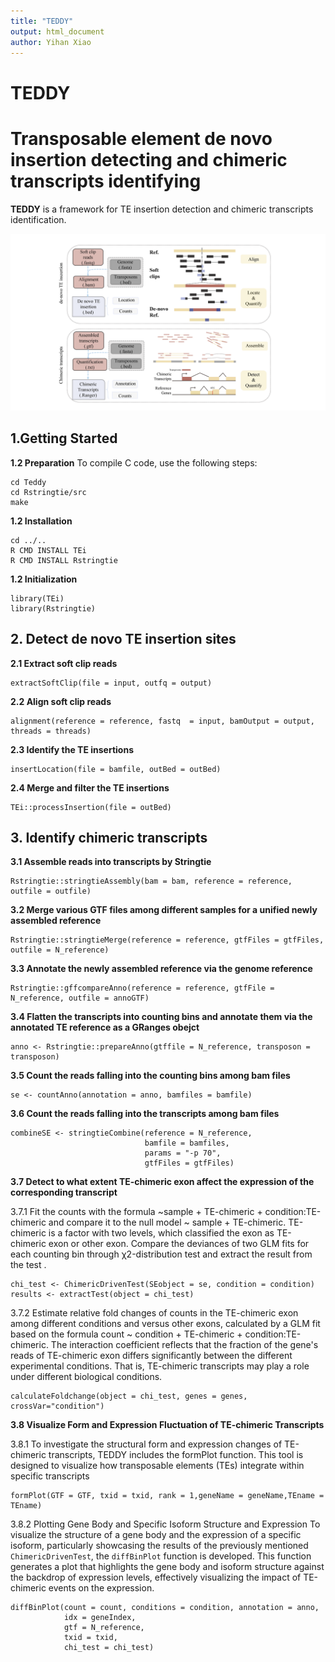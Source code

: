 ```yaml
---
title: "TEDDY"
output: html_document
author: Yihan Xiao
---
```



# **TEDDY**
# **T**ransposable **e**lement **d**e novo insertion **detecting** and chimeric transcripts identif**y**ing
**TEDDY** is a framework for TE insertion detection and chimeric transcripts identification.
<p align="center">
<img src="./images/workflow.png"/>
</p>


## 1.Getting Started
**1.2 Preparation**
To compile C code, use the following steps:
```{shell prepare, warning=FALSE, eval=FALSE,message=FALSE}
cd Teddy
cd Rstringtie/src
make
```
**1.2 Installation**
```{shell install, warning=FALSE, eval=FALSE,message=FALSE}
cd ../..
R CMD INSTALL TEi
R CMD INSTALL Rstringtie
```
**1.2 Initialization**
```{r init, warning=FALSE, eval=FALSE,message=FALSE}
library(TEi)
library(Rstringtie)
```

## 2. Detect de novo TE insertion sites
**2.1 Extract soft clip reads**
```{r extract, warning=FALSE, eval=FALSE, message=FALSE}
extractSoftClip(file = input, outfq = output)
```

**2.2 Align soft clip reads**
```{r align, warning=FALSE, eval=FALSE, message=FALSE}
alignment(reference = reference, fastq  = input, bamOutput = output, threads = threads)
```

**2.3 Identify the TE insertions**
```{r TEi, warning=FALSE, eval=FALSE, message=FALSE}
insertLocation(file = bamfile, outBed = outBed)
```

**2.4 Merge and filter the TE insertions**
```{r process, warning=FALSE, eval=FALSE, message=FALSE}
TEi::processInsertion(file = outBed)
```

## 3. Identify chimeric transcripts
**3.1 Assemble reads into transcripts by Stringtie**
```{r assemble, warning=FALSE, eval=FALSE, message=FALSE}
Rstringtie::stringtieAssembly(bam = bam, reference = reference, outfile = outfile)
```

**3.2 Merge various GTF files among different samples for a unified newly assembled reference**
```{r merge, warning=FALSE, eval=FALSE, message=FALSE}
Rstringtie::stringtieMerge(reference = reference, gtfFiles = gtfFiles, outfile = N_reference)
```

**3.3 Annotate the newly assembled reference via the genome reference**
```{r anno, warning=FALSE, eval=FALSE, message=FALSE}
Rstringtie::gffcompareAnno(reference = reference, gtfFile = N_reference, outfile = annoGTF)
```

**3.4 Flatten the transcripts into counting bins and annotate them via the annotated TE reference as a GRanges obejct**
```{r repeats, warning=FALSE, eval=FALSE, message=FALSE}
anno <- Rstringtie::prepareAnno(gtffile = N_reference, transposon = transposon)
```

**3.5 Count the reads falling into the counting bins among bam files**
```{r count, warning=FALSE, eval=FALSE, message=FALSE}
se <- countAnno(annotation = anno, bamfiles = bamfile)
```

**3.6  Count the reads falling into the transcripts among bam files**
```{r count2, warning=FALSE, eval=FALSE, message=FALSE}
combineSE <- stringtieCombine(reference = N_reference, 
                              bamfile = bamfiles,
                              params = "-p 70", 
                              gtfFiles = gtfFiles)
```

**3.7 Detect to what extent TE-chimeric exon affect the expression of the corresponding transcript**

3.7.1 Fit the counts with the formula ~sample + TE-chimeric + condition:TE-chimeric and compare it to the null model ~ sample + TE-chimeric. TE-chimeric is a factor with two levels, which classified the exon as TE-chimeric exon or other exon. Compare the deviances of two GLM fits for each counting bin through χ2-distribution test and extract the result from the test .
```{r test, warning=FALSE, eval=FALSE, message=FALSE}
chi_test <- ChimericDrivenTest(SEobject = se, condition = condition)
results <- extractTest(object = chi_test)
```

3.7.2 Estimate relative fold changes of counts in the TE-chimeric exon among different conditions and versus other exons, calculated by a GLM fit based on the formula count ~ condition + TE-chimeric + condition:TE-chimeric. The interaction coefficient reflects that the fraction of the gene's reads of TE-chimeric exon differs significantly between the different experimental conditions. That is, TE-chimeric transcripts may play a role under different biological conditions. 
```{r foldchange, warning=FALSE, eval=FALSE, message=FALSE}
calculateFoldchange(object = chi_test, genes = genes, crossVar="condition")
```

**3.8 Visualize Form and Expression Fluctuation of TE-chimeric Transcripts**

3.8.1 To investigate the structural form and expression changes of TE-chimeric transcripts, TEDDY includes the formPlot function. This tool is designed to visualize how transposable elements (TEs) integrate within specific transcripts
```{r vis1, warning=FALSE, eval=FALSE, message=FALSE}
formPlot(GTF = GTF, txid = txid, rank = 1,geneName = geneName,TEname = TEname)
```
3.8.2 Plotting Gene Body and Specific Isoform Structure and Expression
To visualize the structure of a gene body and the expression of a specific isoform, particularly showcasing the results of the previously mentioned `ChimericDrivenTest`, the `diffBinPlot` function is developed. This function generates a plot that highlights the gene body and isoform structure against the backdrop of expression levels, effectively visualizing the impact of TE-chimeric events on the expression.
```{r vis2, warning=FALSE, eval=FALSE, message=FALSE}
diffBinPlot(count = count, conditions = condition, annotation = anno,
            idx = geneIndex, 
            gtf = N_reference,
            txid = txid,
            chi_test = chi_test)
